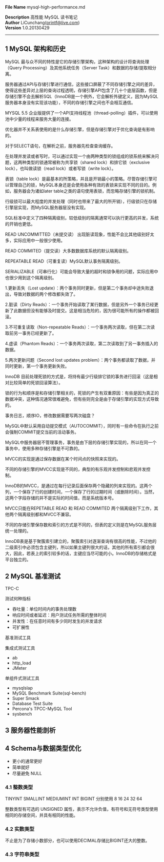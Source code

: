 **File Name** mysql-high-performance.md    

**Description** 高性能 MySQL 读书笔记  
**Author** LiCunchang(printf@live.com)  
**Version** 1.0.20130429  

------

## 1 MySQL 架构和历史

MySQL 最与众不同的特性是它的存储引擎架构，这种架构的设计将查询处理（Query Processing）及其他系统任务（Server Task）和数据的存储/提取相分离。

服务器通过API与存储引擎进行通信，这些接口屏蔽了不同存储引擎之间的差异，使得这些差异对上层的查询过程透明，存储引擎API包含了几十个底层函数，但是存储引擎不会去解析SQL（InnoDB是一个例外，它会解析外键定义，因为MySQL服务器本身没有实现该功能），不同的存储引擎之间也不会相互通信。

MYSQL 5.5 企业版提供了一个API支持线程池（thread-polling）插件，可以使用池中少量的线程来服务大量的连接。

优化器并不关系表使用的是什么存储引擎，但是存储引擎对于优化查询是有影响的。

对于SELECT语句，在解析之前，服务器先检查查询缓存。

在处理并发读或者写时，可以通过实现一个由两种类型的锁组成的锁系统来解决问题，这两种类型的锁通常被称为共享锁（shared lock）和排它锁（exclusive lock），也叫做读锁（read lock）或者写锁（write lock）。

表锁（table lock）是最基本的所策略，并且是开销最小的策略。尽管存储引擎可以管理自己的锁，MySQL本身还是会使用各种有效的表锁来实现不同的目的。例如，服务器会为诸如later table之类的语句使用表锁，而忽略存储引擎的锁机制。

行级锁可以最大程度的并发处理（同时也带来了最大的所开销），行级锁只在存储引擎层实现，而MySQL服务器层没有实现。

SQL标准中定义了四种隔离级别，较低级别的隔离通常可以执行更高的并发，系统的开销也更低。

READ UNCOMMITTED（未提交读） 出现脏读现象，性能不会比其他级别好太多，实际应用中一般很少使用。

READ COMMITED（提交读）大多数数据库系统的默认隔离级别。

REPEATABLE READ（可重复读）MySQL默认事务隔离级别。

SERIALIZABLE（可串行化）可能会导致大量的超时和锁争用的问题，实际应用中也很少用到这个隔离级别。


1.更新丢失（Lost update）：两个事务同时更新，但是第二个事务却中途失败退出，导致对数据的两个修改都失效了。

2.脏读（Dirty Reads）：一个事务开始读取了某行数据，但是另外一个事务已经更新了此数据但没有能够及时提交。这是相当危险的，因为很可能所有的操作都被回滚。

3.不可重复读取（Non-repeatable Reads）：一个事务两次读取，但在第二次读取前另一事务已经更新了。

4.虚读（Phantom Reads）：一个事务两次读取，第二次读取到了另一事务插入的数据。

5.两次更新问题（Second lost updates problem）：两个事务都读取了数据，并同时更新，第一个事务更新失败。





InnoDB 目前处理死锁的方式是，将持有最少行级排它锁的事务进行回滚（这是相对比较简单的死锁回滚算法）。

锁的行为和顺序是和存储引擎相关的，死锁的产生有双重原因：有些是因为真正的数据冲突，这种情况通常很难避免，但有些则完全是由于存储引擎的实现方式导致的。

事务日志，顺序IO，修改数据需要写两次磁盘？

MySQL中默认采用自动提交模式（AUTOCOMMIT），同时有一些命令在执行之前会强制COMMIT提交当前的活动事务。

MySQL中服务器层不管理事务，事务是由下层的存储引擎实现的，所以在同一个事务中，使用多种存储引擎是不可靠的。

MVCC的实现是通过保存数据在某个时间点的快照来实现的。

不同的存储引擎的MVCC实现是不同的，典型的有乐观并发控制和悲观并发控制。

InnoDB的MVCC，是通过在每行记录后面保存两个隐藏的列来实现的。这两个列，一个保存了行的创建时间，一个保存了行的过期时间（或删除时间）。当然，这两个字段存储的并不是实际的时间值，而是系统版本号。

MVCC只能在REPETABLE READ 和 READ COMMITED 两个隔离级别下工作，其他两个隔离级别都和MVCC不兼容。

不同的存储引擎保存数和索引的方式是不同的，但表的定义则是在MySQL服务层统一处理的。

InnoDB表是基于聚簇索引建立的，聚簇索引对逐渐查询有很高的性能，不过他的二级索引中必须包含主键列，所以如果主键列很大的话，其他的所有索引都会很大，因此，若表上的索引较多的话，主键应当尽可能的小。InnoDB的存储格式是平台独立的。

## 2 MySQL 基准测试

TPC-C

测试何种指标

* 吞吐量：单位时间内的事务处理数
* 响应时间或者延迟：用户测试任务所需的整体时间
* 并发性：在任意时间有多少同时发生的并发请求
* 可扩展性

基准测试工具

集成式测试工具

* ab
* http_load
* JMeter

单组件式测试工具

* mysqlslap
* MySQL Benchmark Suite(sql-bench)
* Super Smack
* Database Test Suite
* Percona's TPCC-MySQL Tool
* sysbench


## 3 服务器性能剖析


## 4 Schema与数据类型优化

* 更小的通常更好
* 简单就好
* 尽量避免 NULL

### 4.1 整数类型

TINYINT SMALLINT MEDIUMINT INT BIGINT
分别使用 8 16 24 32 64 

整数类型有可选的 UNSIGNED 属性，表示不允许负值，有符号和无符号类型使用相同的存储空间，并具有相同的性能。

### 4.2 实数类型

不止是为了存储小数部分，也可以使用DECIMAL存储比BIGINT还大的整数。



### 4.3 字符串类型












































